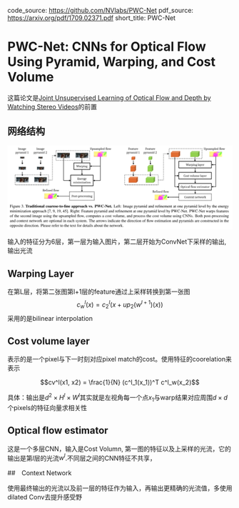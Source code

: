 code_source: https://github.com/NVlabs/PWC-Net
pdf_source: https://arxiv.org/pdf/1709.02371.pdf
short_title: PWC-Net
# PWC-Net: CNNs for Optical Flow Using Pyramid, Warping, and Cost Volume

这篇论文是[Joint Unsupervised Learning of Optical Flow and Depth by Watching Stereo Videos](Joint_Unsupervised_Learning_of_Optical_Flow_and_Depth_by_Watching_Stereo_Videos.md)的前置

## 网络结构

![image](res/PWC-net.png)

输入的特征分为6层，第一层为输入图片，第二层开始为ConvNet下采样的输出, 输出光流

## Warping Layer

在第L层，将第二张图第l+1层的feature通过上采样转换到第一张图 
$$c^l_w(x) = c^l_2(x + up_2(w^{l+1})(x))$$
采用的是bilinear interpolation

## Cost volume layer

表示的是一个pixel与下一时刻对应pixel match的cost。使用特征的coorelation来表示

$$cv^l(x1, x2) = \frac{1}{N} (c^l_1(x_1))^T c^l_w(x_2)$$

具体：输出是$d^2\times H^l \times W^l$其实就是左视角每一个点$x_1$与warp结果对应周围$d\times d$个pixels的特征向量求相关性

## Optical flow estimator

这是一个多层CNN，输入是Cost Volumn, 第一图的特征以及上采样的光流，它的输出是第$l$层的光流$w^l$.不同层之间的CNN特征不共享，

##　Context Network

使用最终输出的光流以及前一层的特征作为输入，再输出更精确的光流值，多使用dilated Conv去提升感受野